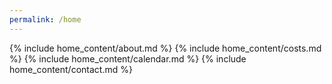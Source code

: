 ```yaml
---
permalink: /home
---
```

{% include home_content/about.md %}
{% include home_content/costs.md %}
{% include home_content/calendar.md %}
{% include home_content/contact.md %} 
